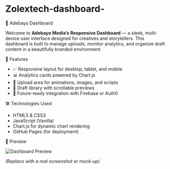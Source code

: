 # Zolextech-dashboard-
🎨 Adebayo Dashboard

Welcome to **Adebayo Media’s Responsive Dashboard** — a sleek, multi-device user interface designed for creatives and storytellers. This dashboard is built to manage uploads, monitor analytics, and organize draft content in a beautifully branded environment.

🚀 Features

- ✅ Responsive layout for desktop, tablet, and mobile
- 📊 Analytics cards powered by Chart.js
- 📁 Upload area for animations, images, and scripts
- 🧾 Draft library with scrollable previews
- 🔐 Future-ready integration with Firebase or Auth0

 🛠️ Technologies Used

- HTML5 & CSS3
- JavaScript (Vanilla)
- Chart.js for dynamic chart rendering
- GitHub Pages (for deployment)

 📸 Preview

![Dashboard Preview](preview.png)

*(Replace with a real screenshot or mock-up)*
